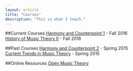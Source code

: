 ```yaml
---
layout: article
title: "Courses"
description: "This is what I teach."
---
```


##Current Courses
[Harmony and Counterpoint 1](/mus105) - Fall 2016  
[History of Music Theory II](/mus613) - Fall 2016

##Past Courses
[Harmony and Counterpoint 2](/mus106) - Spring 2015  
[Current Trends in Music Theory](/mus613) - Spring 2015  


##Online Resources
[Open Music Theory](http://openmusictheory.com "Open Music Theory")